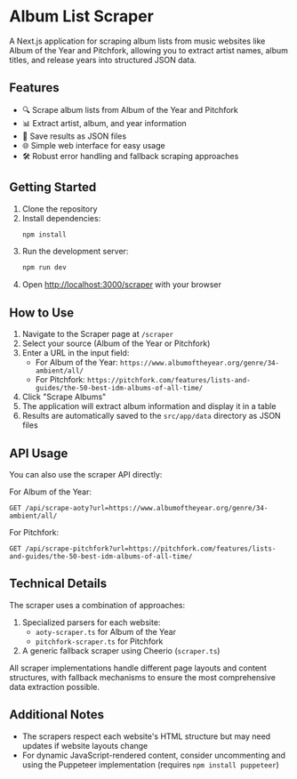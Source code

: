 # Album List Scraper

A Next.js application for scraping album lists from music websites like Album of the Year and Pitchfork, allowing you to extract artist names, album titles, and release years into structured JSON data.

## Features

- 🔍 Scrape album lists from Album of the Year and Pitchfork
- 📊 Extract artist, album, and year information
- 💾 Save results as JSON files
- 🌐 Simple web interface for easy usage
- 🛠️ Robust error handling and fallback scraping approaches

## Getting Started

1. Clone the repository
2. Install dependencies:
   ```bash
   npm install
   ```
3. Run the development server:
   ```bash
   npm run dev
   ```
4. Open [http://localhost:3000/scraper](http://localhost:3000/scraper) with your browser

## How to Use

1. Navigate to the Scraper page at `/scraper`
2. Select your source (Album of the Year or Pitchfork)
3. Enter a URL in the input field:
   - For Album of the Year: `https://www.albumoftheyear.org/genre/34-ambient/all/`
   - For Pitchfork: `https://pitchfork.com/features/lists-and-guides/the-50-best-idm-albums-of-all-time/`
4. Click "Scrape Albums"
5. The application will extract album information and display it in a table
6. Results are automatically saved to the `src/app/data` directory as JSON files

## API Usage

You can also use the scraper API directly:

For Album of the Year:

```
GET /api/scrape-aoty?url=https://www.albumoftheyear.org/genre/34-ambient/all/
```

For Pitchfork:

```
GET /api/scrape-pitchfork?url=https://pitchfork.com/features/lists-and-guides/the-50-best-idm-albums-of-all-time/
```

## Technical Details

The scraper uses a combination of approaches:

1. Specialized parsers for each website:
   - `aoty-scraper.ts` for Album of the Year
   - `pitchfork-scraper.ts` for Pitchfork
2. A generic fallback scraper using Cheerio (`scraper.ts`)

All scraper implementations handle different page layouts and content structures, with fallback mechanisms to ensure the most comprehensive data extraction possible.

## Additional Notes

- The scrapers respect each website's HTML structure but may need updates if website layouts change
- For dynamic JavaScript-rendered content, consider uncommenting and using the Puppeteer implementation (requires `npm install puppeteer`)
